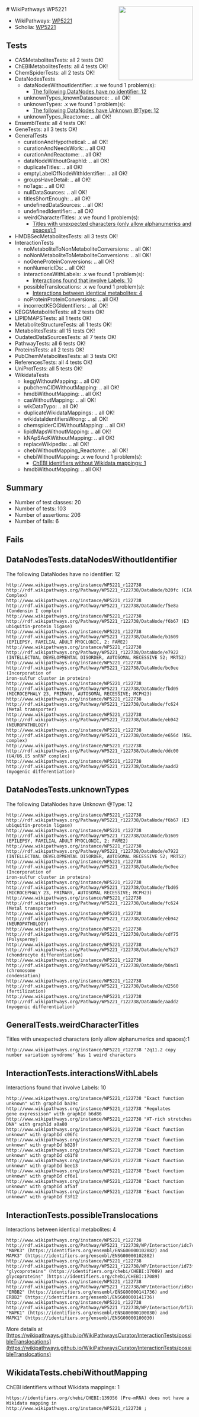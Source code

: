 <img style="float: right; width: 200px" src="https://upload.wikimedia.org/wikipedia/commons/thumb/8/83/Wplogo_with_text_500.png/640px-Wplogo_with_text_500.png" />
# WikiPathways WP5221

* WikiPathways: [WP5221](https://new.wikipathways.org/pathways/WP5221)
* Scholia: [WP5221](https://scholia.toolforge.org/wikipathways/WP5221)
## Tests
* CASMetabolitesTests: all 2 tests OK!
* ChEBIMetabolitesTests: all 4 tests OK!
* ChemSpiderTests: all 2 tests OK!
* DataNodesTests
    * dataNodesWithoutIdentifier: .x we found 1 problem(s):
        * [The following DataNodes have no identifier: 12](#8792c492)
    * unknownTypes_knownDatasource: .. all OK!
    * unknownTypes: .x we found 1 problem(s):
        * [The following DataNodes have Unknown @Type: 12](#ef950833)
    * unknownTypes_Reactome: .. all OK!
* EnsemblTests: all 4 tests OK!
* GeneTests: all 3 tests OK!
* GeneralTests
    * curationAndHypothetical: .. all OK!
    * curationAndNeedsWork: .. all OK!
    * curationAndReactome: .. all OK!
    * dataNodeWithoutGraphId: .. all OK!
    * duplicateTitles: .. all OK!
    * emptyLabelOfNodeWithIdentifier: .. all OK!
    * groupsHaveDetail: .. all OK!
    * noTags: .. all OK!
    * nullDataSources: .. all OK!
    * titlesShortEnough: .. all OK!
    * undefinedDataSources: .. all OK!
    * undefinedIdentifier: .. all OK!
    * weirdCharacterTitles: .x we found 1 problem(s):
        * [Titles with unexpected characters (only allow alphanumerics and spaces):1](#fda87b3f)
* HMDBSecMetabolitesTests: all 3 tests OK!
* InteractionTests
    * noMetaboliteToNonMetaboliteConversions: .. all OK!
    * noNonMetaboliteToMetaboliteConversions: .. all OK!
    * noGeneProteinConversions: .. all OK!
    * nonNumericIDs: .. all OK!
    * interactionsWithLabels: .x we found 1 problem(s):
        * [Interactions found that involve Labels: 10](#fe97a8b8)
    * possibleTranslocations: .x we found 1 problem(s):
        * [Interactions between identical metabolites: 4](#d59038c7)
    * noProteinProteinConversions: .. all OK!
    * incorrectKEGGIdentifiers: .. all OK!
* KEGGMetaboliteTests: all 2 tests OK!
* LIPIDMAPSTests: all 1 tests OK!
* MetaboliteStructureTests: all 1 tests OK!
* MetabolitesTests: all 15 tests OK!
* OudatedDataSourcesTests: all 7 tests OK!
* PathwayTests: all 6 tests OK!
* ProteinsTests: all 2 tests OK!
* PubChemMetabolitesTests: all 3 tests OK!
* ReferencesTests: all 4 tests OK!
* UniProtTests: all 5 tests OK!
* WikidataTests
    * keggWithoutMapping: .. all OK!
    * pubchemCIDWithoutMapping: .. all OK!
    * hmdbWithoutMapping: .. all OK!
    * casWithoutMapping: .. all OK!
    * wikDataTypo: .. all OK!
    * duplicateWikidataMappings: .. all OK!
    * wikidataIdentifiersWrong: .. all OK!
    * chemspiderCIDWithoutMapping: .. all OK!
    * lipidMapsWithoutMapping: .. all OK!
    * kNApSAcKWithoutMapping: .. all OK!
    * replaceWikipedia: .. all OK!
    * chebiWithoutMapping_Reactome: .. all OK!
    * chebiWithoutMapping: .x we found 1 problem(s):
        * [ChEBI identifiers without Wikidata mappings: 1](#a8d554cd)
    * hmdbWithoutMapping: .. all OK!


## Summary

* Number of test classes: 20
* Number of tests: 103
* Number of assertions: 206
* Number of fails: 6

## Fails

<a name="8792c492" />

## DataNodesTests.dataNodesWithoutIdentifier

The following DataNodes have no identifier: 12
```
http://www.wikipathways.org/instance/WP5221_r122738 http://rdf.wikipathways.org/Pathway/WP5221_r122738/DataNode/b20fc (CIA Complex)
http://www.wikipathways.org/instance/WP5221_r122738 http://rdf.wikipathways.org/Pathway/WP5221_r122738/DataNode/f5e8a (Condensin I complex)
http://www.wikipathways.org/instance/WP5221_r122738 http://rdf.wikipathways.org/Pathway/WP5221_r122738/DataNode/f6b67 (E3 ubiquitin-protein ligase)
http://www.wikipathways.org/instance/WP5221_r122738 http://rdf.wikipathways.org/Pathway/WP5221_r122738/DataNode/b1609 (EPILEPSY, FAMILIAL ADULT MYOCLONIC, 2; FAME2)
http://www.wikipathways.org/instance/WP5221_r122738 http://rdf.wikipathways.org/Pathway/WP5221_r122738/DataNode/e7922 (INTELLECTUAL DEVELOPMENTAL DISORDER, AUTOSOMAL RECESSIVE 52; MRT52)
http://www.wikipathways.org/instance/WP5221_r122738 http://rdf.wikipathways.org/Pathway/WP5221_r122738/DataNode/bc0ee (Incorporation of
iron-sulfur cluster in proteins)
http://www.wikipathways.org/instance/WP5221_r122738 http://rdf.wikipathways.org/Pathway/WP5221_r122738/DataNode/fbd05 (MICROCEPHALY 23, PRIMARY, AUTOSOMAL RECESSIVE; MCPH23)
http://www.wikipathways.org/instance/WP5221_r122738 http://rdf.wikipathways.org/Pathway/WP5221_r122738/DataNode/fc624 (Metal transporter)
http://www.wikipathways.org/instance/WP5221_r122738 http://rdf.wikipathways.org/Pathway/WP5221_r122738/DataNode/eb942 (NEUROPATHOLOGY)
http://www.wikipathways.org/instance/WP5221_r122738 http://rdf.wikipathways.org/Pathway/WP5221_r122738/DataNode/e656d (NSL complex)
http://www.wikipathways.org/instance/WP5221_r122738 http://rdf.wikipathways.org/Pathway/WP5221_r122738/DataNode/ddc00 (U4/U6.U5 snRNP complex)
http://www.wikipathways.org/instance/WP5221_r122738 http://rdf.wikipathways.org/Pathway/WP5221_r122738/DataNode/aadd2 (myogenic differentiation)
```

<a name="ef950833" />

## DataNodesTests.unknownTypes

The following DataNodes have Unknown @Type: 12
```
http://www.wikipathways.org/instance/WP5221_r122738 http://rdf.wikipathways.org/Pathway/WP5221_r122738/DataNode/f6b67 (E3 ubiquitin-protein ligase)
http://www.wikipathways.org/instance/WP5221_r122738 http://rdf.wikipathways.org/Pathway/WP5221_r122738/DataNode/b1609 (EPILEPSY, FAMILIAL ADULT MYOCLONIC, 2; FAME2)
http://www.wikipathways.org/instance/WP5221_r122738 http://rdf.wikipathways.org/Pathway/WP5221_r122738/DataNode/e7922 (INTELLECTUAL DEVELOPMENTAL DISORDER, AUTOSOMAL RECESSIVE 52; MRT52)
http://www.wikipathways.org/instance/WP5221_r122738 http://rdf.wikipathways.org/Pathway/WP5221_r122738/DataNode/bc0ee (Incorporation of
iron-sulfur cluster in proteins)
http://www.wikipathways.org/instance/WP5221_r122738 http://rdf.wikipathways.org/Pathway/WP5221_r122738/DataNode/fbd05 (MICROCEPHALY 23, PRIMARY, AUTOSOMAL RECESSIVE; MCPH23)
http://www.wikipathways.org/instance/WP5221_r122738 http://rdf.wikipathways.org/Pathway/WP5221_r122738/DataNode/fc624 (Metal transporter)
http://www.wikipathways.org/instance/WP5221_r122738 http://rdf.wikipathways.org/Pathway/WP5221_r122738/DataNode/eb942 (NEUROPATHOLOGY)
http://www.wikipathways.org/instance/WP5221_r122738 http://rdf.wikipathways.org/Pathway/WP5221_r122738/DataNode/cdf75 (Polyspermy)
http://www.wikipathways.org/instance/WP5221_r122738 http://rdf.wikipathways.org/Pathway/WP5221_r122738/DataNode/e7b27 (chondrocyte differentiation)
http://www.wikipathways.org/instance/WP5221_r122738 http://rdf.wikipathways.org/Pathway/WP5221_r122738/DataNode/b0ad1 (chromosome
condensation)
http://www.wikipathways.org/instance/WP5221_r122738 http://rdf.wikipathways.org/Pathway/WP5221_r122738/DataNode/d2560 (fertilization)
http://www.wikipathways.org/instance/WP5221_r122738 http://rdf.wikipathways.org/Pathway/WP5221_r122738/DataNode/aadd2 (myogenic differentiation)
```

<a name="fda87b3f" />

## GeneralTests.weirdCharacterTitles

Titles with unexpected characters (only allow alphanumerics and spaces):1
```
http://www.wikipathways.org/instance/WP5221_r122738 '2q11.2 copy number variation syndrome' has 1 weird characters
```

<a name="fe97a8b8" />

## InteractionTests.interactionsWithLabels

Interactions found that involve Labels: 10
```
http://www.wikipathways.org/instance/WP5221_r122738 "Exact function unknown" with graphId ba39c
http://www.wikipathways.org/instance/WP5221_r122738 "Regulates
gene expressison" with graphId b6d86
http://www.wikipathways.org/instance/WP5221_r122738 "AT-rich stretches DNA" with graphId a0a80
http://www.wikipathways.org/instance/WP5221_r122738 "Exact function unknown" with graphId c06fc
http://www.wikipathways.org/instance/WP5221_r122738 "Exact function unknown" with graphId b828f
http://www.wikipathways.org/instance/WP5221_r122738 "Exact function unknown" with graphId c61f8
http://www.wikipathways.org/instance/WP5221_r122738 "Exact function unknown" with graphId bee13
http://www.wikipathways.org/instance/WP5221_r122738 "Exact function unknown" with graphId cf6e1
http://www.wikipathways.org/instance/WP5221_r122738 "Exact function unknown" with graphId af5af
http://www.wikipathways.org/instance/WP5221_r122738 "Exact function unknown" with graphId f3f12
```

<a name="d59038c7" />

## InteractionTests.possibleTranslocations

Interactions between identical metabolites: 4
```
http://www.wikipathways.org/instance/WP5221_r122738 http://rdf.wikipathways.org/Pathway/WP5221_r122738/WP/Interaction/idc7ccd87e "MAPK3" (https://identifiers.org/ensembl/ENSG00000102882) and 
MAPK3" (https://identifiers.org/ensembl/ENSG00000102882)
http://www.wikipathways.org/instance/WP5221_r122738 http://rdf.wikipathways.org/Pathway/WP5221_r122738/WP/Interaction/id73f1ddb3 "glycoproteins" (https://identifiers.org/chebi/CHEBI:17089) and 
glycoproteins" (https://identifiers.org/chebi/CHEBI:17089)
http://www.wikipathways.org/instance/WP5221_r122738 http://rdf.wikipathways.org/Pathway/WP5221_r122738/WP/Interaction/id8cd8bf5 "ERBB2" (https://identifiers.org/ensembl/ENSG00000141736) and 
ERBB2" (https://identifiers.org/ensembl/ENSG00000141736)
http://www.wikipathways.org/instance/WP5221_r122738 http://rdf.wikipathways.org/Pathway/WP5221_r122738/WP/Interaction/bf17a "MAPK1" (https://identifiers.org/ensembl/ENSG00000100030) and 
MAPK1" (https://identifiers.org/ensembl/ENSG00000100030)
```

More details at [https://wikipathways.github.io/WikiPathwaysCurator/InteractionTests/possibleTranslocations](https://wikipathways.github.io/WikiPathwaysCurator/InteractionTests/possibleTranslocations)

<a name="a8d554cd" />

## WikidataTests.chebiWithoutMapping

ChEBI identifiers without Wikidata mappings: 1
```
https://identifiers.org/chebi/CHEBI:139356 (Pre-mRNA) does not have a Wikidata mapping in http://www.wikipathways.org/instance/WP5221_r122738 ; 
```

